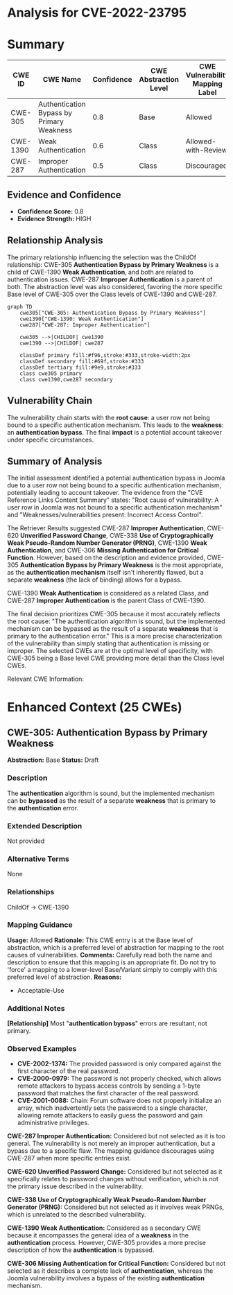 # Analysis for CVE-2022-23795

# Summary
| CWE ID | CWE Name | Confidence | CWE Abstraction Level | CWE Vulnerability Mapping Label | CWE-Vulnerability Mapping Notes |
|---|---|---|---|---|---|
| CWE-305 | Authentication Bypass by Primary Weakness | 0.8 | Base | Allowed | Primary CWE |
| CWE-1390 | Weak Authentication | 0.6 | Class | Allowed-with-Review | Secondary Candidate |
| CWE-287 | Improper Authentication | 0.5 | Class | Discouraged | Secondary Candidate |

## Evidence and Confidence

*   **Confidence Score:** 0.8
*   **Evidence Strength:** HIGH

## Relationship Analysis
The primary relationship influencing the selection was the ChildOf relationship: CWE-305 **Authentication Bypass by Primary Weakness** is a child of CWE-1390 **Weak Authentication**, and both are related to authentication issues. CWE-287 **Improper Authentication** is a parent of both. The abstraction level was also considered, favoring the more specific Base level of CWE-305 over the Class levels of CWE-1390 and CWE-287.

```mermaid
graph TD
    cwe305["CWE-305: Authentication Bypass by Primary Weakness"]
    cwe1390["CWE-1390: Weak Authentication"]
    cwe287["CWE-287: Improper Authentication"]
    
    cwe305 -->|CHILDOF| cwe1390
    cwe1390 -->|CHILDOF| cwe287
    
    classDef primary fill:#f96,stroke:#333,stroke-width:2px
    classDef secondary fill:#69f,stroke:#333
    classDef tertiary fill:#9e9,stroke:#333
    class cwe305 primary
    class cwe1390,cwe287 secondary
```

## Vulnerability Chain
The vulnerability chain starts with the **root cause**: a user row not being bound to a specific authentication mechanism. This leads to the **weakness**: an **authentication bypass**. The final **impact** is a potential account takeover under specific circumstances.

## Summary of Analysis
The initial assessment identified a potential authentication bypass in Joomla due to a user row not being bound to a specific authentication mechanism, potentially leading to account takeover. The evidence from the "CVE Reference Links Content Summary" states: "Root cause of vulnerability: A user row in Joomla was not bound to a specific authentication mechanism" and "Weaknesses/vulnerabilities present: Incorrect Access Control".

The Retriever Results suggested CWE-287 **Improper Authentication**, CWE-620 **Unverified Password Change**, CWE-338 **Use of Cryptographically Weak Pseudo-Random Number Generator (PRNG)**, CWE-1390 **Weak Authentication**, and CWE-306 **Missing Authentication for Critical Function**. However, based on the description and evidence provided, CWE-305 **Authentication Bypass by Primary Weakness** is the most appropriate, as the **authentication mechanism** itself isn't inherently flawed, but a separate **weakness** (the lack of binding) allows for a bypass.

CWE-1390 **Weak Authentication** is considered as a related Class, and CWE-287 **Improper Authentication** is the parent Class of CWE-1390.

The final decision prioritizes CWE-305 because it most accurately reflects the root cause: "The authentication algorithm is sound, but the implemented mechanism can be bypassed as the result of a separate **weakness** that is primary to the authentication error." This is a more precise characterization of the vulnerability than simply stating that authentication is missing or improper. The selected CWEs are at the optimal level of specificity, with CWE-305 being a Base level CWE providing more detail than the Class level CWEs.

Relevant CWE Information:

# Enhanced Context (25 CWEs)

## CWE-305: Authentication Bypass by Primary Weakness
**Abstraction:** Base
**Status:** Draft

### Description
The **authentication** algorithm is sound, but the implemented mechanism can be **bypassed** as the result of a separate **weakness** that is primary to the **authentication** error.

### Extended Description
Not provided

### Alternative Terms
None

### Relationships
ChildOf -> CWE-1390

### Mapping Guidance
**Usage:** Allowed
**Rationale:** This CWE entry is at the Base level of abstraction, which is a preferred level of abstraction for mapping to the root causes of vulnerabilities.
**Comments:** Carefully read both the name and description to ensure that this mapping is an appropriate fit. Do not try to 'force' a mapping to a lower-level Base/Variant simply to comply with this preferred level of abstraction.
**Reasons:**
- Acceptable-Use

### Additional Notes
**[Relationship]** Most "**authentication bypass**" errors are resultant, not primary.

### Observed Examples
- **CVE-2002-1374:** The provided password is only compared against the first character of the real password.
- **CVE-2000-0979:** The password is not properly checked, which allows remote attackers to bypass access controls by sending a 1-byte password that matches the first character of the real password.
- **CVE-2001-0088:** Chain: Forum software does not properly initialize an array, which inadvertently sets the password to a single character, allowing remote attackers to easily guess the password and gain administrative privileges.

**CWE-287 Improper Authentication:** Considered but not selected as it is too general. The vulnerability is not merely an improper authentication, but a bypass due to a specific flaw. The mapping guidance discourages using CWE-287 when more specific entries exist.

**CWE-620 Unverified Password Change:** Considered but not selected as it specifically relates to password changes without verification, which is not the primary issue described in the vulnerability.

**CWE-338 Use of Cryptographically Weak Pseudo-Random Number Generator (PRNG):** Considered but not selected as it involves weak PRNGs, which is unrelated to the described vulnerability.

**CWE-1390 Weak Authentication:** Considered as a secondary CWE because it encompasses the general idea of a **weakness** in the **authentication** process. However, CWE-305 provides a more precise description of how the **authentication** is bypassed.

**CWE-306 Missing Authentication for Critical Function:** Considered but not selected as it describes a complete lack of **authentication**, whereas the Joomla vulnerability involves a bypass of the existing **authentication** mechanism.